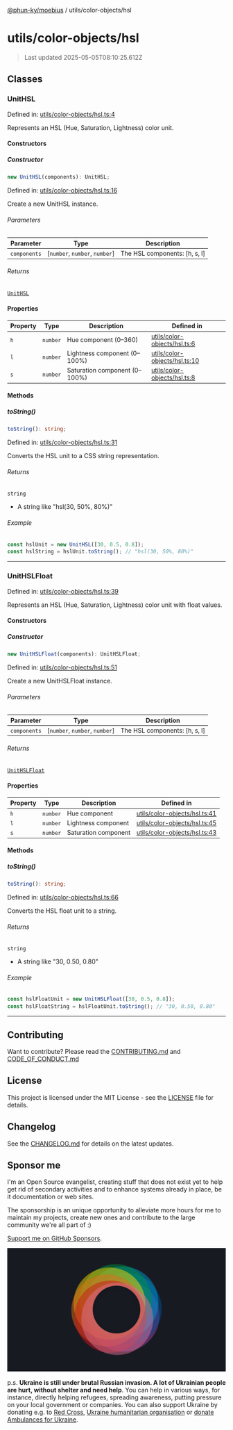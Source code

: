 [@phun-ky/moebius](../../README.md) / utils/color-objects/hsl

# utils/color-objects/hsl

> Last updated 2025-05-05T08:10:25.612Z

##

## Classes

### UnitHSL

Defined in: [utils/color-objects/hsl.ts:4](https://github.com/phun-ky/moebius/blob/main/src/utils/color-objects/hsl.ts#L4)

Represents an HSL (Hue, Saturation, Lightness) color unit.

#### Constructors

##### Constructor

```ts
new UnitHSL(components): UnitHSL;
```

Defined in: [utils/color-objects/hsl.ts:16](https://github.com/phun-ky/moebius/blob/main/src/utils/color-objects/hsl.ts#L16)

Create a new UnitHSL instance.

###### Parameters

| Parameter    | Type                            | Description                    |
| ------------ | ------------------------------- | ------------------------------ |
| `components` | \[`number`, `number`, `number`] | The HSL components: \[h, s, l] |

###### Returns

[`UnitHSL`](#unithsl)

#### Properties

| Property           | Type     | Description                   | Defined in                                                                                                       |
| ------------------ | -------- | ----------------------------- | ---------------------------------------------------------------------------------------------------------------- |
| <a id="h"></a> `h` | `number` | Hue component (0–360)         | [utils/color-objects/hsl.ts:6](https://github.com/phun-ky/moebius/blob/main/src/utils/color-objects/hsl.ts#L6)   |
| <a id="l"></a> `l` | `number` | Lightness component (0–100%)  | [utils/color-objects/hsl.ts:10](https://github.com/phun-ky/moebius/blob/main/src/utils/color-objects/hsl.ts#L10) |
| <a id="s"></a> `s` | `number` | Saturation component (0–100%) | [utils/color-objects/hsl.ts:8](https://github.com/phun-ky/moebius/blob/main/src/utils/color-objects/hsl.ts#L8)   |

#### Methods

##### toString()

```ts
toString(): string;
```

Defined in: [utils/color-objects/hsl.ts:31](https://github.com/phun-ky/moebius/blob/main/src/utils/color-objects/hsl.ts#L31)

Converts the HSL unit to a CSS string representation.

###### Returns

`string`

- A string like "hsl(30, 50%, 80%)"

###### Example

```ts
const hslUnit = new UnitHSL([30, 0.5, 0.8]);
const hslString = hslUnit.toString(); // "hsl(30, 50%, 80%)"
```

---

### UnitHSLFloat

Defined in: [utils/color-objects/hsl.ts:39](https://github.com/phun-ky/moebius/blob/main/src/utils/color-objects/hsl.ts#L39)

Represents an HSL (Hue, Saturation, Lightness) color unit with float values.

#### Constructors

##### Constructor

```ts
new UnitHSLFloat(components): UnitHSLFloat;
```

Defined in: [utils/color-objects/hsl.ts:51](https://github.com/phun-ky/moebius/blob/main/src/utils/color-objects/hsl.ts#L51)

Create a new UnitHSLFloat instance.

###### Parameters

| Parameter    | Type                            | Description                    |
| ------------ | ------------------------------- | ------------------------------ |
| `components` | \[`number`, `number`, `number`] | The HSL components: \[h, s, l] |

###### Returns

[`UnitHSLFloat`](#unithslfloat)

#### Properties

| Property             | Type     | Description          | Defined in                                                                                                       |
| -------------------- | -------- | -------------------- | ---------------------------------------------------------------------------------------------------------------- |
| <a id="h-1"></a> `h` | `number` | Hue component        | [utils/color-objects/hsl.ts:41](https://github.com/phun-ky/moebius/blob/main/src/utils/color-objects/hsl.ts#L41) |
| <a id="l-1"></a> `l` | `number` | Lightness component  | [utils/color-objects/hsl.ts:45](https://github.com/phun-ky/moebius/blob/main/src/utils/color-objects/hsl.ts#L45) |
| <a id="s-1"></a> `s` | `number` | Saturation component | [utils/color-objects/hsl.ts:43](https://github.com/phun-ky/moebius/blob/main/src/utils/color-objects/hsl.ts#L43) |

#### Methods

##### toString()

```ts
toString(): string;
```

Defined in: [utils/color-objects/hsl.ts:66](https://github.com/phun-ky/moebius/blob/main/src/utils/color-objects/hsl.ts#L66)

Converts the HSL float unit to a string.

###### Returns

`string`

- A string like "30, 0.50, 0.80"

###### Example

```ts
const hslFloatUnit = new UnitHSLFloat([30, 0.5, 0.8]);
const hslFloatString = hslFloatUnit.toString(); // "30, 0.50, 0.80"
```

---

## Contributing

Want to contribute? Please read the [CONTRIBUTING.md](https://github.com/phun-ky/moebius/blob/main/CONTRIBUTING.md) and [CODE_OF_CONDUCT.md](https://github.com/phun-ky/moebius/blob/main/CODE_OF_CONDUCT.md)

## License

This project is licensed under the MIT License - see the [LICENSE](https://github.com/phun-ky/moebius/blob/main/LICENSE) file for details.

## Changelog

See the [CHANGELOG.md](https://github.com/phun-ky/moebius/blob/main/CHANGELOG.md) for details on the latest updates.

## Sponsor me

I'm an Open Source evangelist, creating stuff that does not exist yet to help get rid of secondary activities and to enhance systems already in place, be it documentation or web sites.

The sponsorship is an unique opportunity to alleviate more hours for me to maintain my projects, create new ones and contribute to the large community we're all part of :)

[Support me on GitHub Sponsors](https://github.com/sponsors/phun-ky).

![logo](https://github.com/phun-ky/moebius/blob/main/public/images/logo/logo-ring.png?raw=true)

p.s. **Ukraine is still under brutal Russian invasion. A lot of Ukrainian people are hurt, without shelter and need help**. You can help in various ways, for instance, directly helping refugees, spreading awareness, putting pressure on your local government or companies. You can also support Ukraine by donating e.g. to [Red Cross](https://www.icrc.org/en/donate/ukraine), [Ukraine humanitarian organisation](https://savelife.in.ua/en/donate-en/#donate-army-card-weekly) or [donate Ambulances for Ukraine](https://www.gofundme.com/f/help-to-save-the-lives-of-civilians-in-a-war-zone).

